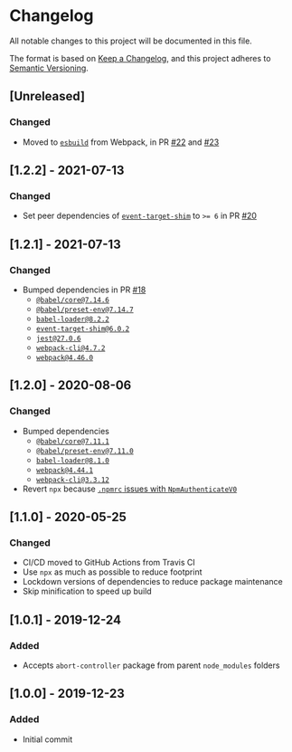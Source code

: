 # Changelog
All notable changes to this project will be documented in this file.

The format is based on [Keep a Changelog](https://keepachangelog.com/en/1.0.0/),
and this project adheres to [Semantic Versioning](https://semver.org/spec/v2.0.0.html).

## [Unreleased]

### Changed

- Moved to [`esbuild`](https://npmjs.com/package/esbuild) from Webpack, in PR [#22](https://github.com/compulim/event-target-shim-es5/pull/22) and [#23](https://github.com/compulim/event-target-shim-es5/pull/23)

## [1.2.2] - 2021-07-13

### Changed

- Set peer dependencies of [`event-target-shim`](https://npmjs.com/package/event-target-shim) to `>= 6` in PR [#20](https://github.com/compulim/event-target-shim-es5/pull/20)

## [1.2.1] - 2021-07-13

### Changed

- Bumped dependencies in PR [#18](https://github.com/compulim/event-target-shim-es5/pull/18)
   - [`@babel/core@7.14.6`](https://npmjs.com/package/@babel/core)
   - [`@babel/preset-env@7.14.7`](https://npmjs.com/package/@babel/preset-env)
   - [`babel-loader@8.2.2`](https://npmjs.com/package/babel-loader)
   - [`event-target-shim@6.0.2`](https://npmjs.com/package/event-target-shim)
   - [`jest@27.0.6`](https://npmjs.com/package/jest)
   - [`webpack-cli@4.7.2`](https://npmjs.com/package/webpack-cli)
   - [`webpack@4.46.0`](https://npmjs.com/package/webpack)

## [1.2.0] - 2020-08-06

### Changed

- Bumped dependencies
   - [`@babel/core@7.11.1`](https://npmjs.com/package/@babel/core)
   - [`@babel/preset-env@7.11.0`](https://npmjs.com/package/@babel/preset-env)
   - [`babel-loader@8.1.0`](https://npmjs.com/package/babel-loader)
   - [`webpack@4.44.1`](https://npmjs.com/package/webpack)
   - [`webpack-cli@3.3.12`](https://npmjs.com/package/webpack-cli)
- Revert `npx` because [`.npmrc` issues with `NpmAuthenticateV0`](https://github.com/microsoft/azure-pipelines-tasks/issues/13265)

## [1.1.0] - 2020-05-25

### Changed

- CI/CD moved to GitHub Actions from Travis CI
- Use `npx` as much as possible to reduce footprint
- Lockdown versions of dependencies to reduce package maintenance
- Skip minification to speed up build

## [1.0.1] - 2019-12-24

### Added

- Accepts `abort-controller` package from parent `node_modules` folders

## [1.0.0] - 2019-12-23

### Added

- Initial commit
